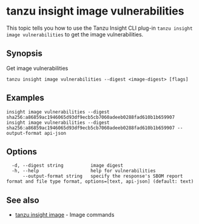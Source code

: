 # tanzu insight image vulnerabilities

This topic tells you how to use the Tanzu Insight CLI plug-in 
`tanzu insight image vulnerabilities` to get the image vulnerabilities.

## <a id='synopsis'></a>Synopsis

Get image vulnerabilities

```console
tanzu insight image vulnerabilities --digest <image-digest> [flags]
```

## <a id='examples'></a>Examples

```console
insight image vulnerabilities --digest sha256:a86859ac1946065d93df9ecb5cb7060adeeb0288fad610b1b659907
insight image vulnerabilities --digest sha256:a86859ac1946065d93df9ecb5cb7060adeeb0288fad610b1b659907 --output-format api-json
```

## <a id='options'></a>Options

```console
  -d, --digest string          image digest
  -h, --help                   help for vulnerabilities
      --output-format string   specify the response's SBOM report format and file type format, options=[text, api-json] (default: text)
```

## <a id='see-also'></a>See also

* [tanzu insight image](tanzu_insight_image.hbs.md)	 - Image commands
